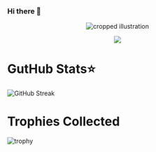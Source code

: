 ### Hi there 👋

<div id="header" align="center" size="100px">
  
![cropped illustration](https://github.com/Angela-LJ/Angela-LJ/assets/110421510/01e50b20-06c4-4676-8af8-851aca9b30c2)

<img src="https://github.com/Angela-LJ/Angela-LJ/assets/110421510/01e50b20-06c4-4676-8af8-851aca9b30c2">

</div>


### <h1>GutHub Stats⭐</h1>

![GitHub Streak](https://github-readme-streak-stats.herokuapp.com?user=Angela-LJ&theme=cobalt&date_format=j%20M%5B%20Y%5D&background=000000&border=7536B2&stroke=9243DD&ring=89502D&fire=FF9554&currStreakNum=D280FF&sideNums=BC52FF&currStreakLabel=64EAE2&sideLabels=48A8A2&dates=A42EE5)

### <h1>Trophies Collected</h1>
![trophy](https://github-profile-trophy.vercel.app/?username=Angela-LJ&theme=dark_dimmed)

<!--
**Angela-LJ/Angela-LJ** is a ✨ _special_ ✨ repository because its `README.md` (this file) appears on your GitHub profile.

Here are some ideas to get you started:

- 🔭 I’m currently working on ...
- 🌱 I’m currently learning ...
- 👯 I’m looking to collaborate on ...
- 🤔 I’m looking for help with ...
- 💬 Ask me about ...
- 📫 How to reach me: ...
- 😄 Pronouns: ...
- ⚡ Fun fact: ...
-->
